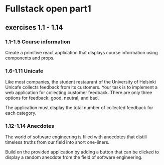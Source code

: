 # Fullstack open part1

## exercises 1.1 - 1.14

### 1.1-1.5 Course information

Create a primitive react application that displays course information using components and props.

### 1.6-1.11 Unicafe

Like most companies, the student restaurant of the University of Helsinki Unicafe collects feedback from its customers. Your task is to implement a web application for collecting customer feedback. There are only three options for feedback: good, neutral, and bad.

The application must display the total number of collected feedback for each category.

### 1.12-1.14 Anecdotes

The world of software engineering is filled with anecdotes that distill timeless truths from our field into short one-liners.

Build on the provided application by adding a button that can be clicked to display a random anecdote from the field of software engineering.
